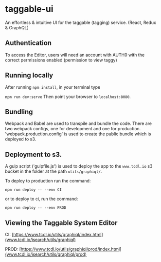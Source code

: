 # taggable-ui
An effortless &amp; intuitive UI for the taggable (tagging) service. (React, Redux &amp; GraphQL)

## Authentication

To access the Editor, users will need an account with AUTH0 with the correct permissions enabled (permission to view taggy)

## Running locally

After running `npm install`, in your terminal type

`npm run dev:serve`
Then point your browser to `localhost:8080`.

## Bundling

Webpack and Babel are used to transpile and bundle the code. There are two webpack configs, one for development and one for production. 'webpack.production.config' is used to create the public bundle which is deployed to s3.

## Deployment to s3.

A gulp script ('gulpfile.js') is used to deploy the app to the `www.tcdl.io` s3 bucket in the folder at the path `utils/graphiql/`.

To deploy to production run the command:

```
npm run deploy -- --env CI
```
or to deploy to ci, run the command:

```
npm run deploy -- --env PROD
```

## Viewing the Taggable System Editor

CI: [https://www.tcdl.io/utils/graphiql/index.html](www.tcdl.io/isearch/utils/graphiql)

PROD: [https://www.tcdl.io/utils/graphiql/prod/index.html](www.tcdl.io/isearch/utils/graphiql/prod)
